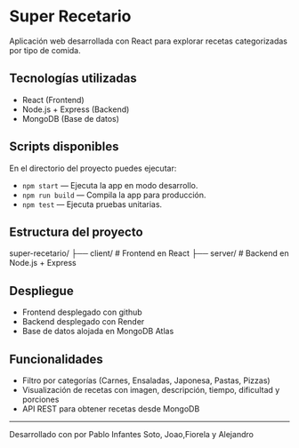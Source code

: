 # Super Recetario

Aplicación web desarrollada con React para explorar recetas categorizadas por tipo de comida.

## Tecnologías utilizadas

- React (Frontend)
- Node.js + Express (Backend)
- MongoDB (Base de datos)

## Scripts disponibles

En el directorio del proyecto puedes ejecutar:

- `npm start` — Ejecuta la app en modo desarrollo.
- `npm run build` — Compila la app para producción.
- `npm test` — Ejecuta pruebas unitarias.

## Estructura del proyecto

super-recetario/ 
├── client/ # Frontend en React 
├── server/ # Backend en Node.js + Express

## Despliegue

- Frontend desplegado con github
- Backend desplegado con Render
- Base de datos alojada en MongoDB Atlas

## Funcionalidades

- Filtro por categorías (Carnes, Ensaladas, Japonesa, Pastas, Pizzas)
- Visualización de recetas con imagen, descripción, tiempo, dificultad y porciones
- API REST para obtener recetas desde MongoDB

---

Desarrollado con por Pablo Infantes Soto, Joao,Fiorela y Alejandro 
